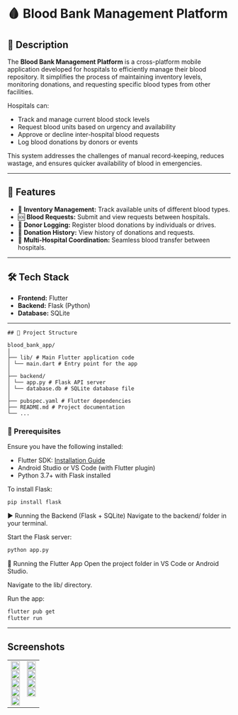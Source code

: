 # 🩸 Blood Bank Management Platform

## 📖 Description

The **Blood Bank Management Platform** is a cross-platform mobile application developed for hospitals to efficiently manage their blood repository. It simplifies the process of maintaining inventory levels, monitoring donations, and requesting specific blood types from other facilities.

Hospitals can:
- Track and manage current blood stock levels
- Request blood units based on urgency and availability
- Approve or decline inter-hospital blood requests
- Log blood donations by donors or events

This system addresses the challenges of manual record-keeping, reduces wastage, and ensures quicker availability of blood in emergencies.

---

## 🚀 Features

- 🧾 **Inventory Management:** Track available units of different blood types.
- 🆘 **Blood Requests:** Submit and view requests between hospitals.
- 👥 **Donor Logging:** Register blood donations by individuals or drives.
- 📅 **Donation History:** View history of donations and requests.
- 🏥 **Multi-Hospital Coordination:** Seamless blood transfer between hospitals.

---

## 🛠️ Tech Stack

- **Frontend:** Flutter
- **Backend:** Flask (Python)
- **Database:** SQLite

---
```text
## 📂 Project Structure

blood_bank_app/
│
├── lib/ # Main Flutter application code
│ └── main.dart # Entry point for the app
│
├── backend/
│ └── app.py # Flask API server
│ └── database.db # SQLite database file
│
├── pubspec.yaml # Flutter dependencies
├── README.md # Project documentation
└── ...
```
### 🧱 Prerequisites

Ensure you have the following installed:

- Flutter SDK: [Installation Guide](https://docs.flutter.dev/get-started/install)
- Android Studio or VS Code (with Flutter plugin)
- Python 3.7+ with Flask installed

To install Flask:

```bash
pip install flask
```

▶️ Running the Backend (Flask + SQLite)
Navigate to the backend/ folder in your terminal.

Start the Flask server:

```bash
python app.py
```


📱 Running the Flutter App
Open the project folder in VS Code or Android Studio.

Navigate to the lib/ directory.

Run the app:
```bash
flutter pub get
flutter run
```
---
## Screenshots
<table>
  <tr>
    <td valign="top" width="50%">
      <img src="https://github.com/user-attachments/assets/22c93110-04b0-4d46-b048-cbd8b623c895" width="100%"/><br/>
      <img src="https://github.com/user-attachments/assets/e565fe7d-9cc6-44f5-be6a-a2a439135ea5" width="100%"/><br/>
      <img src="https://github.com/user-attachments/assets/c4225f81-94b5-4821-95d8-abcdbbee1a0e" width="100%"/><br/>
      <img src="https://github.com/user-attachments/assets/3bac0370-421b-4ac9-9250-d844dfbfa2ee" width="100%"/><br/>
      <img src="https://github.com/user-attachments/assets/ffb884f8-95a7-4688-817d-dee970d393d7" width="100%"/>
    </td>
    <td valign="top" width="50%">
      <img src="https://github.com/user-attachments/assets/1c608811-b5b1-4f87-ba7a-0809b84553f2" width="100%"/><br/>
      <img src="https://github.com/user-attachments/assets/04b425ab-677d-4e2b-ac37-e1246680e9bb" width="100%"/><br/>
      <img src="https://github.com/user-attachments/assets/5c5e83d7-753e-4950-8bd9-8f450cde18d5" width="100%"/><br/>
      <img src="https://github.com/user-attachments/assets/5f455a96-f5d4-47e4-9736-0ae8afc30e19" width="100%"/>
    </td>
  </tr>
</table>
